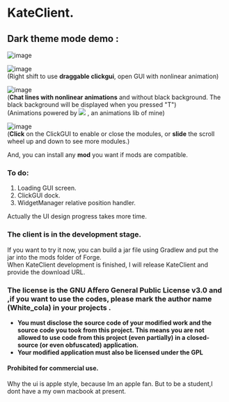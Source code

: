   # KateClient.
## Dark theme mode demo  :       
![image](https://user-images.githubusercontent.com/47351250/161268871-2dea5bf0-0008-4575-a8c9-0e26c3e9278b.png)     

![image](https://user-images.githubusercontent.com/47351250/162381660-e52d3066-50ec-45aa-961e-829892c7d0b6.png)         
(Right shift to use **draggable clickgui**, open GUI with nonlinear animation)  

![image](https://user-images.githubusercontent.com/47351250/161271248-21d89261-a13d-4aae-8d6e-23650dd0fcc8.png)    
(**Chat lines with nonlinear animations** and without black background. The black background will be displayed when you pressed "T")   
(Animations powered by [![](https://img.shields.io/badge/itscola-AnimationLib-blue.svg)](https://github.com/itscola/AnimationLib)   , an animations lib of mine)

![image](https://user-images.githubusercontent.com/47351250/162402156-229f99cd-4059-4e38-9063-1d6f5d3b3e10.png)    
(**Click** on the ClickGUI to enable or close the modules, or **slide** the scroll wheel up and down to see more modules.)


And, you can install any **mod** you want if mods are compatible.

### To do:
1. Loading GUI screen.   
2. ClickGUI dock.
3. WidgetManager relative position handler.

Actually the UI design progress takes more time.

### The client is in the development stage.
If you want to try it now, you can build a jar file using Gradlew and put the jar into the mods folder of Forge.   
When KateClient development is finished, I will release KateClient and provide the download URL.    

### The license is the GNU Affero General Public License v3.0 and ,if you want to use the codes, please mark the author name (White_cola) in your projects .

- **You must disclose the source code of your modified work and the source code you took from this project. This means you are not allowed to use code from this project (even partially) in a closed-source (or even obfuscated) application.**
- **Your modified application must also be licensed under the GPL** 

#### Prohibited for commercial use.
Why the ui is apple style, because Im an apple fan.   But to be a student,I dont have a my own macbook at present.       
